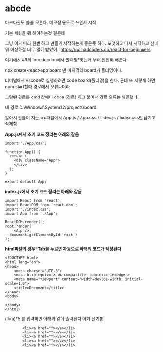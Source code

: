 # abcde

마크다운도 쓸줄 모른다. 메모장 용도로 쓰면서 시작

기본 세팅을 뭐 해야하는것 같은데 

그냥 이거 따라 한번 하고 만들기 시작하는게 좋은듯 하다. 포맷하고 다시 시작하고 싶네 뭐 이상하걸 너무 많이 받았어..
https://nomadcoders.co/react-for-beginners

여기에서 #5의 Introduction에서 폴더명?짓는거 부터 천천히 배운다.

npx create-react-app board 맨 마지막의 board가 폴더명이다. 

터미널에서 vscode로 실행하려면 code board(폴더명)을 한다. 근데 또 저렇게 하면 npm start할때 경로에서 오류나더라

그럴땐 경로를 cmd 창에다 code (경로) 하고 붙여서 경로 오류는 해결했다.

내 경로 C:\Windows\System32/projects/board




알아서 만들어 지는 src파일에서 App.js / App.css / index.js / index.css만 남기고 삭제함


**App.js에서 초기 코드 정리는 아래와 같음**
```
import './App.css';

function App() {
  return (
    <div className="App">
    </div>
  );
}

export default App;
```



**index.js에서 초기 코드 정리는 아래와 같음**
```
import React from 'react';
import ReactDOM from 'react-dom';
import './index.css';
import App from './App';

ReactDOM.render();
root.render(
    <App />,
  document.getElementById('root')
);
```


**html파일의 경우 !Tab을 누르면 자동으로 아래의 코드가 작성된다**
```
<!DOCTYPE html>
<html lang="en">
<head>
    <meta charset="UTF-8">
    <meta http-equiv="X-UA-Compatible" content="IE=edge">
    <meta name="viewport" content="width=device-width, initial-scale=1.0">
    <title>Document</title>
</head>
<body>
    
</body>
</html>
```


(li>a)*5  를 입력하면  아래와 같이 출력된다 이거 신기함
```
        <li><a href=""></a></li>
        <li><a href=""></a></li>
        <li><a href=""></a></li>
        <li><a href=""></a></li>
        <li><a href=""></a></li>
```
